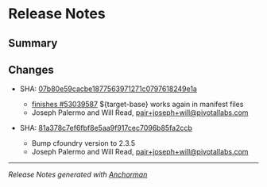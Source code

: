 # Release Notes

## Summary

## Changes

* SHA: [07b80e59cacbe1877563971271c0797618249e1a](git@github.com:cloudfoundr/commit/07b80e59cacbe1877563971271c0797618249e1a)
    * [finishes #53039587](http://www.pivotaltracker.com/story/53039587) ${target-base} works again in manifest files
    * Joseph Palermo and Will Read, pair+joseph+will@pivotallabs.com


* SHA: [81a378c7ef6fbf8e5aa9f917cec7096b85fa2ccb](git@github.com:cloudfoundr/commit/81a378c7ef6fbf8e5aa9f917cec7096b85fa2ccb)
    * Bump cfoundry version to 2.3.5
    * Joseph Palermo and Will Read, pair+joseph+will@pivotallabs.com


------

_Release Notes generated with [Anchorman](http://github.com/infews/anchorman)_